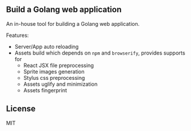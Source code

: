 Build a Golang web application
-----

An in-house tool for building a Golang web application.

Features:

+ Server/App auto reloading
+ Assets build which depends on `npm` and `browserify`, provides supports for 
    + React JSX file preprocessing
    + Sprite images generation
    + Stylus css preprocessing
    + Assets uglify and minimization
    + Assets fingerprint

License
------
MIT